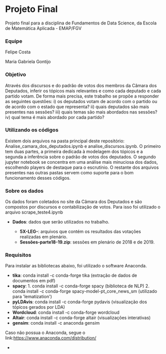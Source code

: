 # Projeto Final
Projeto final para a disciplina de Fundamentos de Data Science, da Escola de Matemática Aplicada - EMAP/FGV

### Equipe

Felipe Costa

Maria Gabriela Gontijo

### Objetivo

Através dos discursos e do padrão de votos dos membros da Câmara dos Deputados, inferir os tópicos mais relevantes e como cada deputado e cada partido votam.
De forma mais precisa, este trabalho se propõe a responder as seguintes questões: i) os deputados votam de acordo com o partido ou de acordo com o estado que representa? ii) quais deputados são mais presentes nas sessões? iii) quais temas são mais abordados nas sessões? iv) qual tema é mais abordado por cada partido?

### Utilizando os códigos

Existem dois arquivos na pasta principal deste repositório: Analise_camara_dos_deputados.ipynb e analise_discursos.ipynb. O primeiro tem duas partes, a primeira dedicada à modelagem dos tópicos e a segunda a inferência sobre o padrão de votos dos deputados. O segundo jupyter notebook se concentra em uma análise mais minuciosa dos dados, escolhendo players de destaque para o escrutínio. O restante dos arquivos presentes nas outras pastas servem como suporte para o bom funcionamento desses códigos.

### Sobre os dados

Os dados foram coletados no site da Câmara dos Deputados e são compostos por discursos e contabilização de votos. Para isso foi utilizado o arquivo scrape_teste4.ipynb
  
* **Dados**: dados que serão utilizados no trabalho.

  - **5X-LEG-**: arquivos que contém os resultados das votações realizadas em plenário.
  - **Sessões-parte18-19.zip**: sessões em plenário de 2018 e de 2019.

### Requisitos
Para instalar as bibliotecas abaixo, foi utilizado o software Anaconda.
* **tika**: conda install -c conda-forge tika (extração de dados de documentos em pdf)
* **spacy**: 1. conda install -c conda-forge spacy (biblioteca de NLP)
             2. conda install -c conda-forge spacy-model-pt_core_news_sm (utilizado para 'lematization')
* **pyLDAvis**: conda install -c conda-forge pydavis (visualização dos tópicos gerados por LDA)
* **Wordcloud**: conda install -c conda-forge wordcloud
* **Altair**: conda install -c conda-forge altair (visualizações interativas)
* **gensim**: conda install -c anaconda gensim

Caso não possua o Anaconda, segue o link:https://www.anaconda.com/distribution/





         
         
* 
